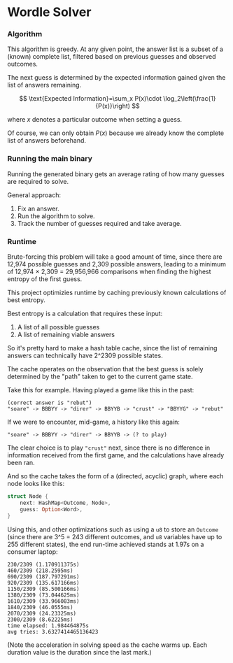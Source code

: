 # Wordle Solver

### Algorithm

This algorithm is greedy. At any given point, the answer list is a
subset of a (known) complete list, filtered based on previous guesses
and observed outcomes.

The next guess is determined by the expected information gained given
the list of answers remaining.

$$
\text{Expected Information}=\sum_x P(x)\cdot \log_2\left(\frac{1}{P(x)}\right)
$$

where $x$ denotes a particular outcome when setting a guess.

Of course, we can only obtain $P(x)$ because we already know the
complete list of answers beforehand.

### Running the main binary

Running the generated binary gets an average rating of how many
guesses are required to solve.

General approach:

1. Fix an answer.
2. Run the algorithm to solve.
3. Track the number of guesses required and take average.

### Runtime

Brute-forcing this problem will take a good amount of time, since
there are 12,974 possible guesses and 2,309 possible answers, leading to
a minimum of 12,974 × 2,309 = 29,956,966 comparisons when finding the
highest entropy of the first guess.

This project optimizies runtime by caching previously known
calculations of best entropy.

Best entropy is a calculation that requires these input:

1. A list of all possible guesses
2. A list of remaining viable answers

So it's pretty hard to make a hash table cache, since the list of
remaining answers can technically have 2^2309 possible states.

The cache operates on the observation that the best guess is solely
determined by the "path" taken to get to the current game state.

Take this for example. Having played a game like this in the past:

```
(correct answer is "rebut")
"soare" -> BBBYY -> "direr" -> BBYYB -> "crust" -> "BBYYG" -> "rebut"
```

If we were to encounter, mid-game, a history like this again:

```
"soare" -> BBBYY -> "direr" -> BBYYB -> (? to play)
```

The clear choice is to play `"crust"` next, since there is no
difference in information received from the first game, and the
calculations have already been ran.

And so the cache takes the form of a (directed, acyclic) graph, where
each node looks like this:

```rust
struct Node {
    next: HashMap<Outcome, Node>,
    guess: Option<Word>,
}
```

Using this, and other optimizations such as using a `u8` to store an
`Outcome` (since there are 3^5 = 243 different outcomes, and `u8`
variables have up to 255 different states), the end run-time achieved
stands at 1.97s on a consumer laptop:

```
230/2309 (1.170911375s)
460/2309 (218.2595ms)
690/2309 (187.797291ms)
920/2309 (135.617166ms)
1150/2309 (85.500166ms)
1380/2309 (73.044625ms)
1610/2309 (33.966083ms)
1840/2309 (46.0555ms)
2070/2309 (24.23325ms)
2300/2309 (8.62225ms)
time elapsed: 1.984464875s
avg tries: 3.6327414465136423
```

(Note the acceleration in solving speed as the cache warms up. Each
duration value is the duration since the last mark.)
